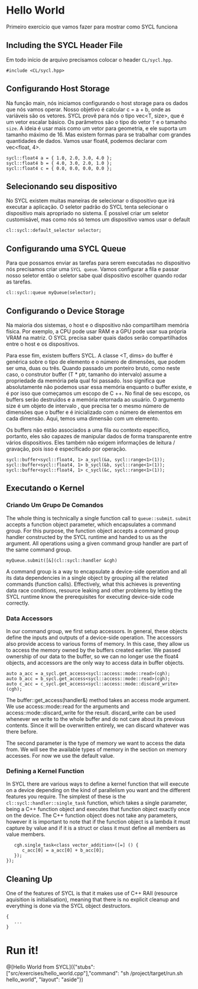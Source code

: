 # Hello World

Primeiro exercício que vamos fazer para mostrar como SYCL funciona 

## Including the SYCL Header File

Em todo início de arquivo precisamos colocar o header `CL/sycl.hpp`.

`#include <CL/sycl.hpp>`

## Configurando Host Storage

Na função main, nós iniciamos configurando o host storage para os dados que nós vamos operar. Nosso objetivo é calcular c = a + b, onde as variáveis são os vetores. SYCL provê  para nós o tipo vec<T, size>, que é um vetor escalar básico. Os parâmetros são o tipo do vetor `T` e o tamanho `size`. A ideia é usar mais como um vetor para geometria, e ele suporta um tamanho máximo de 16. Mas existem formas para se trabalhar com grandes quantidades de dados. Vamos usar float4, podemos declarar com vec<float, 4>. 

```
sycl::float4 a = { 1.0, 2.0, 3.0, 4.0 };
sycl::float4 b = { 4.0, 3.0, 2.0, 1.0 };
sycl::float4 c = { 0.0, 0.0, 0.0, 0.0 };
```

## Selecionando seu dispositivo

No SYCL existem muitas maneiras de selecionar o dispositivo que irá executar a aplicação. O seletor padrão do SYCL tenta selecionar o dispositivo mais apropriado no sistema. É possível criar um seletor customisável, mas como nós só temos um dispositivo vamos usar o default

`cl::sycl::default_selector selector;`

## Configurando uma SYCL Queue

Para que possamos enviar as tarefas para serem executadas no dispositivo nós precisamos criar uma `SYCL queue`. Vamos configurar a fila e passar nosso seletor então o seletor sabe qual dispositivo escolher quando rodar as tarefas.

`cl::sycl::queue myQueue(selector);`

## Configurando o Device Storage

Na maioria dos sistemas, o host e o dispositivo não compartilham memória física. Por exemplo, a CPU pode usar RAM e a GPU pode usar sua própria VRAM na matriz. O SYCL precisa saber quais dados serão compartilhados entre o host e os dispositivos.

Para esse fim, existem buffers SYCL. A classe <T, dims> do buffer é genérica sobre o tipo de elemento e o número de dimensões, que podem ser uma, duas ou três. Quando passado um ponteiro bruto, como neste caso, o construtor buffer (T * ptr, tamanho do intervalo) assume a propriedade da memória pela qual foi passado. Isso significa que absolutamente não podemos usar essa memória enquanto o buffer existe, e é por isso que começamos um escopo de C ++. No final de seu escopo, os buffers serão destruídos e a memória retornada ao usuário. O argumento size é um objeto de intervalo <dims>, que precisa ter o mesmo número de dimensões que o buffer e é inicializado com o número de elementos em cada dimensão. Aqui, temos uma dimensão com um elemento.

Os buffers não estão associados a uma fila ou contexto específico, portanto, eles são capazes de manipular dados de forma transparente entre vários dispositivos. Eles também não exigem informações de leitura / gravação, pois isso é especificado por operação.
```
sycl::buffer<sycl::float4, 1> a_sycl(&a, sycl::range<1>(1));
sycl::buffer<sycl::float4, 1> b_sycl(&b, sycl::range<1>(1));
sycl::buffer<sycl::float4, 1> c_sycl(&c, sycl::range<1>(1));
```

## Executando o Kernel

### Criando Um Grupo De Comandos

The whole thing is technically a single function call to `queue::submit`. `submit` accepts a function object parameter, which encapsulates a command group. For this purpose, the function object accepts a command group handler constructed by the SYCL runtime and handed to us as the argument. All operations using a given command group handler are part of the same command group.

`myQueue.submit([&](cl::sycl::handler &cgh)`

A command group is a way to encapsulate a device-side operation and all its data dependencies in a single object by grouping all the related commands (function calls). Effectively, what this achieves is preventing data race conditions, resource leaking and other problems by letting the SYCL runtime know the prerequisites for executing device-side code correctly.

### Data Accessors

In our command group, we first setup accessors. In general, these objects define the inputs and outputs of a device-side operation. The accessors also provide access to various forms of memory. In this case, they allow us to access the memory owned by the buffers created earlier. We passed ownership of our data to the buffer, so we can no longer use the float4 objects, and accessors are the only way to access data in buffer objects.

```
auto a_acc = a_sycl.get_access<sycl::access::mode::read>(cgh);
auto b_acc = b_sycl.get_access<sycl::access::mode::read>(cgh);
auto c_acc = c_sycl.get_access<sycl::access::mode::discard_write>(cgh);
```

The buffer::get_access(handler&) method takes an access mode argument. We use access::mode::read for the arguments and access::mode::discard_write for the result. discard_write can be used whenever we write to the whole buffer and do not care about its previous contents. Since it will be overwritten entirely, we can discard whatever was there before.

The second parameter is the type of memory we want to access the data from. We will see the available types of memory in the section on memory accesses. For now we use the default value.

### Defining a Kernel Function

In SYCL there are various ways to define a kernel function that will execute on a device depending on the kind of parallelism you want and the different features you require. The simplest of these is the `cl::sycl::handler::single_task` function, which takes a single parameter, being a C++ function object and executes that function object exactly once on the device. The C++ function object does not take any parameters, however it is important to note that if the function object is a lambda it must capture by value and if it is a struct or class it must define all members as value members.

```
   cgh.single_task<class vector_addition>([=] () {
      c_acc[0] = a_acc[0] + b_acc[0];
   });
});
```

## Cleaning Up

One of the features of SYCL is that it makes use of C++ RAII (resource aquisition is initialisation), meaning that there is no explicit cleanup and everything is done via the SYCL object destructors.
```
{
   ...
}
```

# Run it!

@[Hello World from SYCL]({"stubs": ["src/exercises/hello_world.cpp"],"command": "sh /project/target/run.sh hello_world", "layout": "aside"})
